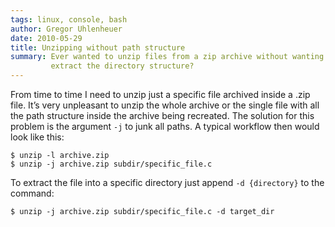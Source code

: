```yaml
---
tags: linux, console, bash
author: Gregor Uhlenheuer
date: 2010-05-29
title: Unzipping without path structure
summary: Ever wanted to unzip files from a zip archive without wanting to
         extract the directory structure?
---
```

From time to time I need to unzip just a specific file archived inside a .zip
file. It’s very unpleasant to unzip the whole archive or the single file with
all the path structure inside the archive being recreated. The solution for
this problem is the argument `-j` to junk all paths.  A typical workflow then
would look like this:

    $ unzip -l archive.zip
    $ unzip -j archive.zip subdir/specific_file.c

To extract the file into a specific directory just append `-d {directory}` to
the command:

    $ unzip -j archive.zip subdir/specific_file.c -d target_dir

